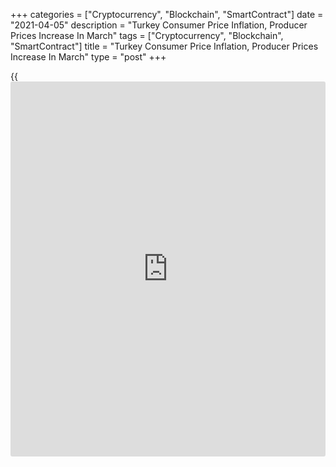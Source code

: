 +++
categories = ["Cryptocurrency", "Blockchain", "SmartContract"]
date = "2021-04-05"
description = "Turkey Consumer Price Inflation, Producer Prices Increase In March"
tags = ["Cryptocurrency", "Blockchain", "SmartContract"]
title = "Turkey Consumer Price Inflation, Producer Prices Increase In March"
type = "post"
+++

{{<iframe id="large-banner" src="https://www.bounty.group/#slide=11.0" width="100%" height="600" scrolling="no" style="border: 0px solid rgb(216, 221, 230); border-radius: 3px;">}}

Turkey's consumer price inflation and producer prices rose in March,
figures from the Turkish Statistical Institute showed on Monday.

The consumer prices index rose 16.19 percent year-on-year in March,
following a 15.61 percent increase in February.

Prices for furnishings and household equipment surged 23.64 percent
yearly in February. Prices for transportation and miscellaneous goods
and services gained 24.85 percent and 21.49 percent, respectively.

Prices for [health][1], and food and non-alcoholic beverages accelerated
by 19.17 percent and 17.44 percent, respectively.

On a monthly basis, consumer prices rose 1.08 percent in March.

The producer price index rose 31.20 percent annually in March, following
an 27.09 percent increase in February.

Among the main industrial sectors, prices for intermediate goods gained
37.72 percent yearly in March and durable goods increased 29.68 percent.

Prices for capital goods grew 27.31 percent. Prices for non-durable
consumer goods and energy rose by 23.98 percent and 23.27 percent,
respectively.

On a month-on-month basis, producer prices increased 4.13 percent in
March.

For comments and feedback [contact](https://www.playgroundfx.com/contact/): editorial@rtt[news](https://www.letsplayfx.com/blog/forex-news-website/).com

[Economic News][2]

 **What parts of the world are seeing the best (and worst) economic
performances lately? Click[here][3] to check out our [Econ Scorecard][3]
and find out! See up-to-the-moment [ranking](https://www.playgroundfx.com/blog/crypto-exchange-ranking/)s for the best and worst
performers in [GDP][4], [unemployment rate][5], [inflation][3] and much
more.**

   1. www.rtt[news](https://www.letsplayfx.com/blog/forex-news-website/).com/Content/Health.aspx
   2. www.rtt[news](https://www.letsplayfx.com/blog/forex-news-website/).com/Content/EconomicNews.aspx
   3. www.rtt[news](https://www.letsplayfx.com/blog/forex-news-website/).com/economic-scorecard/world-rank/CPI/highest-performance.aspx
   4. www.rtt[news](https://www.letsplayfx.com/blog/forex-news-website/).com/economic-scorecard/world-rank/GDP/highest-performance.aspx
   5. www.rtt[news](https://www.letsplayfx.com/blog/forex-news-website/).com/economic-scorecard/world-rank/unemployment-rate/lowest-performance.aspx